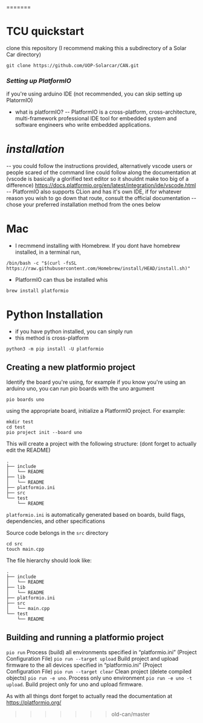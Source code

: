 
=======
 # **TCU quickstart**

clone this repository (I recommend making this a subdirectory of a Solar Car directory)
```
git clone https://github.com/UOP-Solarcar/CAN.git
```

### *Setting up PlatformIO*

if you're using arduino IDE (not recommended, you can skip setting up PlatormIO)
- what is platformIO?
-- PlatformIO is a cross-platform, cross-architecture, multi-framework professional IDE tool for embedded system and software engineers who write embedded applications.


 # *installation*
-- you could follow the instructions provided, alternatively vscode users or people scared of the command line could follow along the documentation at (vscode is basically a glorified text editor so it shouldnt make too big of a difference)
https://docs.platformio.org/en/latest/integration/ide/vscode.html
-- PlatformIO also supports CLion and has it's own IDE, if for whatever reason you wish to go down that route, consult the official documentation
-- chose your preferred installation method from the ones below
#  Mac 
- I recmmend installing with Homebrew. If you dont have homebrew installed, in a terminal run,
```
/bin/bash -c "$(curl -fsSL https://raw.githubusercontent.com/Homebrew/install/HEAD/install.sh)"
```
- PlatformIO can thus be installed whis 
```
brew install platformio
```

# Python Installation
- if you have python installed, you can sinply run 
- this method is cross-platform
```
python3 -m pip install -U platformio
```

## Creating a new platformio project
Identify the board you're using, for example if you know you're using an arduino uno, you can run pio boards with the uno argument
```
pio boards uno
```

using the appropriate board, initialize a PlatformIO project. For example:
```
mkdir test
cd test
pio project init --board uno
```
This will create a project with the following structure: 
(dont forget to actually edit the README)
```
.
├── include
│   └── README
├── lib
│   └── README
├── platformio.ini
├── src
└── test
    └── README
```
``platformio.ini`` is automatically generated based on boards, build flags, dependencies, and other specifications

Source code belongs in the ``src`` directory
```
cd src
touch main.cpp
```
The file hierarchy should look like:
```
.
├── include
│   └── README
├── lib
│   └── README
├── platformio.ini
├── src
│   └── main.cpp
└── test
    └── README

```

## Building and  running a platformio project
``pio run``  Process (build) all environments specified in “platformio.ini” (Project Configuration File)
``pio run --target upload`` Build project and upload firmware to the all devices specified in “platformio.ini” (Project Configuration File)
``pio run --target clear``  Clean project (delete compiled objects) 
``pio run -e uno``. Process only uno environment
``pio run -e uno -t upload``. Build project only for uno and upload firmware.

As with all things dont forget to actually read the documentation at https://platformio.org/



>>>>>>> old-can/master
